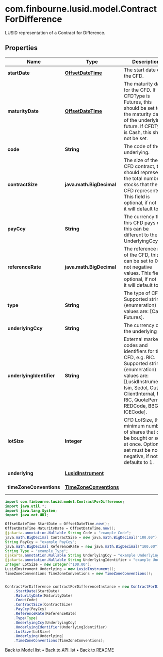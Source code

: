 # com.finbourne.lusid.model.ContractForDifference
LUSID representation of a Contract for Difference.

## Properties

Name | Type | Description | Notes
------------ | ------------- | ------------- | -------------
**startDate** | [**OffsetDateTime**](OffsetDateTime.md) | The start date of the CFD. | [default to OffsetDateTime]
**maturityDate** | [**OffsetDateTime**](OffsetDateTime.md) | The maturity date for the CFD. If CFDType is Futures, this should be set to be the maturity date of the underlying  future. If CFDType is Cash, this should not be set. | [optional] [default to OffsetDateTime]
**code** | **String** | The code of the underlying. | [optional] [default to String]
**contractSize** | **java.math.BigDecimal** | The size of the CFD contract, this should represent the total number of stocks that the CFD represents.   This field is optional, if not set it will default to 1. | [optional] [default to java.math.BigDecimal]
**payCcy** | **String** | The currency that this CFD pays out, this can be different to the UnderlyingCcy. | [default to String]
**referenceRate** | **java.math.BigDecimal** | The reference rate of the CFD, this can be set to 0 but not negative values.  This field is optional, if not set it will default to 0. | [optional] [default to java.math.BigDecimal]
**type** | **String** | The type of CFD.    Supported string (enumeration) values are: [Cash, Futures]. | [default to String]
**underlyingCcy** | **String** | The currency of the underlying | [optional] [default to String]
**underlyingIdentifier** | **String** | External market codes and identifiers for the CFD, e.g. RIC.    Supported string (enumeration) values are: [LusidInstrumentId, Isin, Sedol, Cusip, ClientInternal, Figi, RIC, QuotePermId, REDCode, BBGId, ICECode]. | [optional] [default to String]
**lotSize** | **Integer** | CFD LotSize, the minimum number of shares that can be bought or sold at once.  Optional, if set must be non-negative, if not set defaults to 1. | [optional] [default to Integer]
**underlying** | [**LusidInstrument**](LusidInstrument.md) |  | [optional] [default to LusidInstrument]
**timeZoneConventions** | [**TimeZoneConventions**](TimeZoneConventions.md) |  | [optional] [default to TimeZoneConventions]

```java
import com.finbourne.lusid.model.ContractForDifference;
import java.util.*;
import java.lang.System;
import java.net.URI;

OffsetDateTime StartDate = OffsetDateTime.now();
OffsetDateTime MaturityDate = OffsetDateTime.now();
@jakarta.annotation.Nullable String Code = "example Code";
java.math.BigDecimal ContractSize = new java.math.BigDecimal("100.00");
String PayCcy = "example PayCcy";
java.math.BigDecimal ReferenceRate = new java.math.BigDecimal("100.00");
String Type = "example Type";
@jakarta.annotation.Nullable String UnderlyingCcy = "example UnderlyingCcy";
@jakarta.annotation.Nullable String UnderlyingIdentifier = "example UnderlyingIdentifier";
Integer LotSize = new Integer("100.00");
LusidInstrument Underlying = new LusidInstrument();
TimeZoneConventions TimeZoneConventions = new TimeZoneConventions();


ContractForDifference contractForDifferenceInstance = new ContractForDifference()
    .StartDate(StartDate)
    .MaturityDate(MaturityDate)
    .Code(Code)
    .ContractSize(ContractSize)
    .PayCcy(PayCcy)
    .ReferenceRate(ReferenceRate)
    .Type(Type)
    .UnderlyingCcy(UnderlyingCcy)
    .UnderlyingIdentifier(UnderlyingIdentifier)
    .LotSize(LotSize)
    .Underlying(Underlying)
    .TimeZoneConventions(TimeZoneConventions);
```


[Back to Model list](../README.md#documentation-for-models) &#8226; [Back to API list](../README.md#documentation-for-api-endpoints) &#8226; [Back to README](../README.md)
